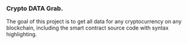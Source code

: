 ### Crypto DATA Grab.

The goal of this project is to get all data for any cryptocurrency on any blockchain, including the smart contract source code with syntax highlighting. 